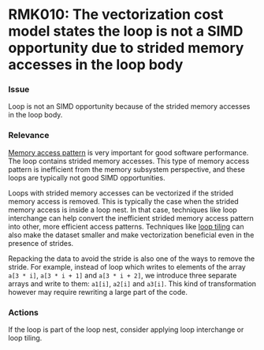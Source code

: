# RMK010: The vectorization cost model states the loop is not a SIMD opportunity due to strided memory accesses in the loop body

### Issue

Loop is not an SIMD opportunity because of the strided memory accesses in the
loop body.

### Relevance

[Memory access pattern](/Glossary/Memory-access-pattern.md) is very important
for good software performance. The loop contains strided memory accesses. This
type of memory access pattern is inefficient from the memory subsystem
perspective, and these loops are typically not good SIMD opportunities.

Loops with strided memory accesses can be vectorized if the strided memory
access is removed. This is typically the case when the strided memory access is
inside a loop nest. In that case, techniques like loop interchange can help
convert the inefficient strided memory access pattern into other, more efficient
access patterns. Techniques like [loop tiling](/Glossary/Loop-tiling.md) can
also make the dataset smaller and make vectorization beneficial even in the
presence of strides.

Repacking the data to avoid the stride is also one of the ways to remove the
stride. For example, instead of loop which writes to elements of the array
`a[3 * i]`, `a[3 * i + 1]` and `a[3 * i + 2]`, we introduce three separate
arrays and write to them: `a1[i]`, `a2[i]` and `a3[i]`. This kind of
transformation however may require rewriting a large part of the code.

### Actions

If the loop is part of the loop nest, consider applying loop interchange or loop
tiling.
